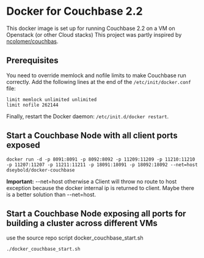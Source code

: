 # Docker for Couchbase 2.2 

This docker image is set up for running Couchbase 2.2 on a VM on Openstack (or other Cloud stacks)
This project was partly inspired by [ncolomer/couchbas](https://registry.hub.docker.com/u/ncolomer/couchbase/).

## Prerequisites

You need to override memlock and nofile limits to make Couchbase run correctly. 
Add the following lines at the end of the `/etc/init/docker.conf` file:

	limit memlock unlimited unlimited
	limit nofile 262144

Finally, restart the Docker daemon: `/etc/init.d/docker restart`.

## Start a Couchbase Node with all client ports exposed

	docker run -d -p 8091:8091 -p 8092:8092 -p 11209:11209 -p 11210:11210 -p 11207:11207 -p 11211:11211 -p 18091:18091 -p 18092:18092 --net=host dseybold/docker-couchbase

**Important:** --net=host otherwise a Client will throw no route to host exception because the docker 
internal ip is returned to client.
Maybe there is a better solution than --net=host.

## Start a Couchbase Node exposing all ports for building a cluster across different VMs
use the source repo script docker_couchbase_start.sh

	./docker_couchbase_start.sh